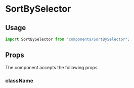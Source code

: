 SortBySelector
=================

## Usage

```jsx
import SortBySelector from "components/SortBySelector";

```
## Props
The component accepts the following props

### className

###
